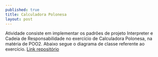 ```yaml
---
published: true
title: Calculadora Polonesa
layout: post
---
```

Atividade consiste em implementar os padrões de projeto Interpreter e Cadeia de Responsabilidade no exercício de Calculadora Polonesa, na matéria de POO2. Abaixo segue o diagrama de classe referente ao exercício. [Link repositório](https://github.com/leticiassenna/CalculadoraPolonesa)


<img src=" ">